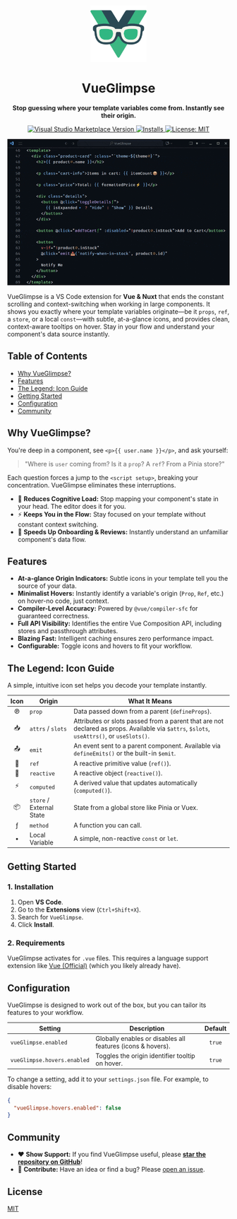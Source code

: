 <p align="center">
  <img src="icon.png" width="128" alt="VueGlimpse Logo">
</p>

<h1 align="center">VueGlimpse</h1>

<p align="center">
  <strong>Stop guessing where your template variables come from. Instantly see their origin.</strong>
</p>

<p align="center">
  <a href="https://marketplace.visualstudio.com/items?itemName=vofronte.vue-glimpse" target="_blank">
    <img src="https://img.shields.io/visual-studio-marketplace/v/vofronte.vue-glimpse?style=flat-square&label=Marketplace&color=228d6a" alt="Visual Studio Marketplace Version">
  </a>
  <a href="https://marketplace.visualstudio.com/items?itemName=vofronte.vue-glimpse" target="_blank">
    <img src="https://img.shields.io/visual-studio-marketplace/i/vofronte.vue-glimpse?style=flat-square&color=228d6a" alt="Installs">
  </a>
  <a href="https://opensource.org/licenses/MIT" target="_blank">
    <img src="https://img.shields.io/badge/License-MIT-yellow.svg?style=flat-square" alt="License: MIT">
  </a>
</p>

<p align="center">
  <img src="https://github.com/vofronte/vue-glimpse/blob/main/media/demo.gif?raw=true" alt="VueGlimpse in action (demo)">
</p>

VueGlimpse is a VS Code extension for **Vue & Nuxt** that ends the constant scrolling and context-switching when working in large components. It shows you exactly where your template variables originate—be it `props`, `ref`, a `store`, or a local `const`—with subtle, at-a-glance icons, and provides clean, context-aware tooltips on hover. Stay in your flow and understand your component's data source instantly.

## Table of Contents

- [Why VueGlimpse?](#why-vueglimpse)
- [Features](#features)
- [The Legend: Icon Guide](#the-legend-icon-guide)
- [Getting Started](#getting-started)
- [Configuration](#configuration)
- [Community](#community)

## Why VueGlimpse?

You're deep in a component, see `<p>{{ user.name }}</p>`, and ask yourself:

> "Where is `user` coming from? Is it a `prop`? A `ref`? From a Pinia store?"

Each question forces a jump to the `<script setup>`, breaking your concentration. VueGlimpse eliminates these interruptions.

-   🧠 **Reduces Cognitive Load:** Stop mapping your component's state in your head. The editor does it for you.
-   ⚡ **Keeps You in the Flow:** Stay focused on your template without constant context switching.
-   🚀 **Speeds Up Onboarding & Reviews:** Instantly understand an unfamiliar component's data flow.

## Features

-   **At-a-glance Origin Indicators:** Subtle icons in your template tell you the source of your data.
-   **Minimalist Hovers:** Instantly identify a variable's origin (`Prop`, `Ref`, etc.) on hover-no code, just context.
-   **Compiler-Level Accuracy:** Powered by `@vue/compiler-sfc` for guaranteed correctness.
-   **Full API Visibility:** Identifies the entire Vue Composition API, including stores and passthrough attributes.
-   **Blazing Fast:** Intelligent caching ensures zero performance impact.
-   **Configurable:** Toggle icons and hovers to fit your workflow.

## The Legend: Icon Guide

A simple, intuitive icon set helps you decode your template instantly.

| Icon | Origin                      | What It Means                                                |
| :--: | --------------------------- | ------------------------------------------------------------ |
|  ℗   | `prop` | Data passed down from a parent (`defineProps`). |
|  📥   | `attrs` / `slots` | Attributes or slots passed from a parent that are not declared as props. Available via `$attrs`, `$slots`, `useAttrs()`, or `useSlots()`. |
|  📤   | `emit` | An event sent to a parent component. Available via `defineEmits()` or the built-in `$emit`. |
|  🔹  | `ref` | A reactive primitive value (`ref()`). |
|  🔷  | `reactive` | A reactive object (`reactive()`). |
|  ⚡   | `computed` | A derived value that updates automatically (`computed()`). |
|  📦   | `store` / External State | State from a global store like Pinia or Vuex. |
|  ƒ   | `method` | A function you can call. |
|  •   | Local Variable | A simple, non-reactive `const` or `let`. |

## Getting Started

### 1. Installation

1.  Open **VS Code**.
2.  Go to the **Extensions** view (`Ctrl+Shift+X`).
3.  Search for `VueGlimpse`.
4.  Click **Install**.

### 2. Requirements

VueGlimpse activates for `.vue` files. This requires a language support extension like [Vue (Official)](https://marketplace.visualstudio.com/items?itemName=Vue.volar) (which you likely already have).

## Configuration

VueGlimpse is designed to work out of the box, but you can tailor its features to your workflow.

| Setting                   | Description                                                 | Default |
| ------------------------- | ----------------------------------------------------------- | :-----: |
| `vueGlimpse.enabled`        | Globally enables or disables all features (icons & hovers). | `true`  |
| `vueGlimpse.hovers.enabled` | Toggles the origin identifier tooltip on hover.             | `true`  |

To change a setting, add it to your `settings.json` file. For example, to disable hovers:
```json
{
  "vueGlimpse.hovers.enabled": false
}
```

## Community

-   ❤️ **Show Support:** If you find VueGlimpse useful, please **[star the repository on GitHub](https://github.com/vofronte/vue-glimpse)**!
-   🤝 **Contribute:** Have an idea or find a bug? Please [open an issue](https://github.com/vofronte/vue-glimpse/issues).

## License

[MIT](LICENSE)
